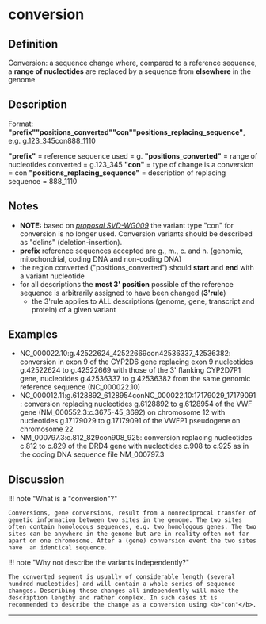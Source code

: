 # conversion

## Definition

Conversion: a sequence change where, compared to a reference sequence, a <b>range of nucleotides</b> are replaced by a sequence from <b>elsewhere</b> in the genome

## Description

Format: **"prefix""positions_converted""con""positions_replacing_sequence"**,  e.g. g.123\_345con888\_1110

**"prefix"**  =  reference sequence used  =  g.
**"positions_converted"**  =  range of nucleotides converted  =  g.123\_345
**"con"**  =  type of change is a conversion =  con
**"positions_replacing_sequence"**  =  description of replacing sequence  =  888\_1110
 

## Notes

* ****NOTE:**** based on [_proposal SVD-WG009_](/consultation/SVD-WG009/) the variant type "con" for conversion is no longer used. Conversion variants should be described as "delins" (deletion-insertion).
* **prefix** reference sequences accepted are g., m., c. and n. (genomic, mitochondrial, coding DNA and non-coding DNA)
* the region converted ("positions\_converted") should **start** and **end** with a variant nucleotide
* for all descriptions the **most 3' position** possible of the reference sequence is arbitrarily assigned to have been changed (**3'rule**)
    * the 3'rule applies to ALL descriptions (genome, gene, transcript and protein) of a given variant
## Examples

* NC\_000022.10:g.42522624\_42522669con42536337\_42536382: conversion in exon 9 of the CYP2D6 gene replacing exon 9 nucleotides g.42522624 to g.42522669 with those of the 3' flanking CYP2D7P1 gene, nucleotides g.42536337 to g.42536382 from the same genomic reference sequence (NC\_000022.10)
* NC\_000012.11:g.6128892\_6128954conNC\_000022.10:17179029\_17179091: conversion replacing nucleotides g.6128892 to g.6128954 of the VWF gene (NM\_000552.3:c.3675-45\_3692) on chromosome 12 with nucleotides g.17179029 to g.17179091 of the VWFP1 pseudogene on chromosome 22
* NM\_000797.3:c.812\_829con908\_925: conversion replacing nucleotides c.812 to c.829 of the DRD4 gene with nucleotides c.908 to c.925 as in the coding DNA sequence file NM\_000797.3
## Discussion

!!! note "What is a "conversion"?"

    Conversions, gene conversions, result from a nonreciprocal transfer of genetic information between two sites in the genome. The two sites often contain homologous sequences, e.g. two homologous genes. The two sites can be anywhere in the genome but are in reality often not far apart on one chromosome. After a (gene) conversion event the two sites have  an identical sequence.

!!! note "Why not describe the variants independently?"

    The converted segment is usually of considerable length (several hundred nucleotides) and will contain a whole series of sequence changes. Describing these changes all independently will make the description lengthy and rather complex. In such cases it is recommended to describe the change as a conversion using <b>"con"</b>.
---